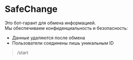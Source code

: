 # SafeChange
Это бот-гарант для обмена информацией.  
Мы обеспечиваем конфиденциальность и безопасность:  
- Данные удаляются после обмена  
- Пользователи соединены лишь уникальным ID  

> /start
